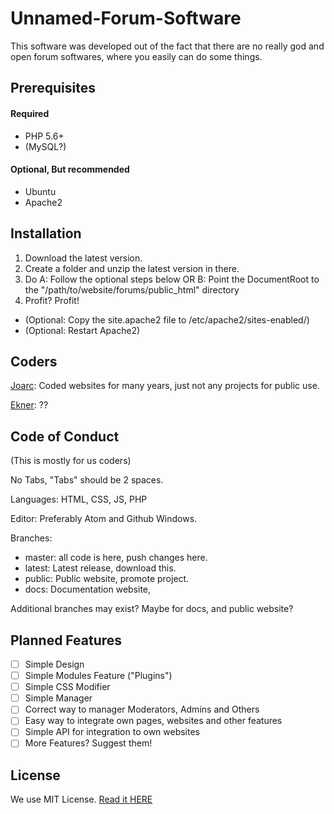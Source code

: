 # Unnamed-Forum-Software
This software was developed out of the fact that there are no really god and open forum softwares, where you easily can do some things.

## Prerequisites
#### Required
* PHP 5.6+
* (MySQL?)


#### Optional, But recommended
* Ubuntu
* Apache2


## Installation
1. Download the latest version.
2. Create a folder and unzip the latest version in there.
3. Do A: Follow the optional steps below OR B: Point the DocumentRoot to the "/path/to/website/forums/public_html" directory
4. Profit? Profit!


* (Optional: Copy the site.apache2 file to /etc/apache2/sites-enabled/)
* (Optional: Restart Apache2)

## Coders
[Joarc](https://www.joarc.se/): Coded websites for many years, just not any projects for public use.

[Ekner](http://xzy.se/): ??

## Code of Conduct
(This is mostly for us coders)

No Tabs, "Tabs" should be 2 spaces.

Languages: HTML, CSS, JS, PHP

Editor: Preferably Atom and Github Windows.

Branches:
* master: all code is here, push changes here.
* latest: Latest release, download this.
* public: Public website, promote project.
* docs: Documentation website,

Additional branches may exist? Maybe for docs, and public website?

## Planned Features
- [ ] Simple Design
- [ ] Simple Modules Feature ("Plugins")
- [ ] Simple CSS Modifier
- [ ] Simple Manager
- [ ] Correct way to manager Moderators, Admins and Others
- [ ] Easy way to integrate own pages, websites and other features
- [ ] Simple API for integration to own websites
- [ ] More Features? Suggest them!

## License
We use MIT License. [Read it HERE](https://github.com/Joarc-SE/Unnamed-Forum-Software/blob/master/LICENSE)
